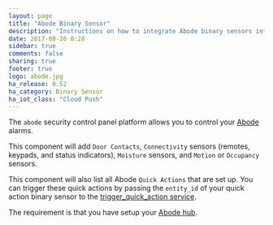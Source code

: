 ```yaml
---
layout: page
title: "Abode Binary Sensor"
description: "Instructions on how to integrate Abode binary sensors into Home Assistant."
date: 2017-08-26 0:28
sidebar: true
comments: false
sharing: true
footer: true
logo: abode.jpg
ha_release: 0.52
ha_category: Binary Sensor
ha_iot_class: "Cloud Push"
---
```


The `abode` security control panel platform allows you to control your [Abode](https://goabode.com/) alarms.

This component will add `Door Contacts`, `Connectivity` sensors (remotes, keypads, and status indicators), `Moisture` sensors, and `Motion` or `Occupancy` sensors.

This component will also list all Abode `Quick Actions` that are set up. You can trigger these quick actions by passing the `entity_id` of your quick action binary sensor to the [trigger_quick_action service](/components/abode/#trigger_quick_action).

The requirement is that you have setup your [Abode hub](/components/abode/).
